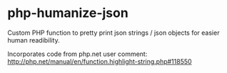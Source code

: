 # php-humanize-json
Custom PHP function to pretty print json strings / json objects for easier human readibility.

Incorporates code from php.net user comment: http://php.net/manual/en/function.highlight-string.php#118550
